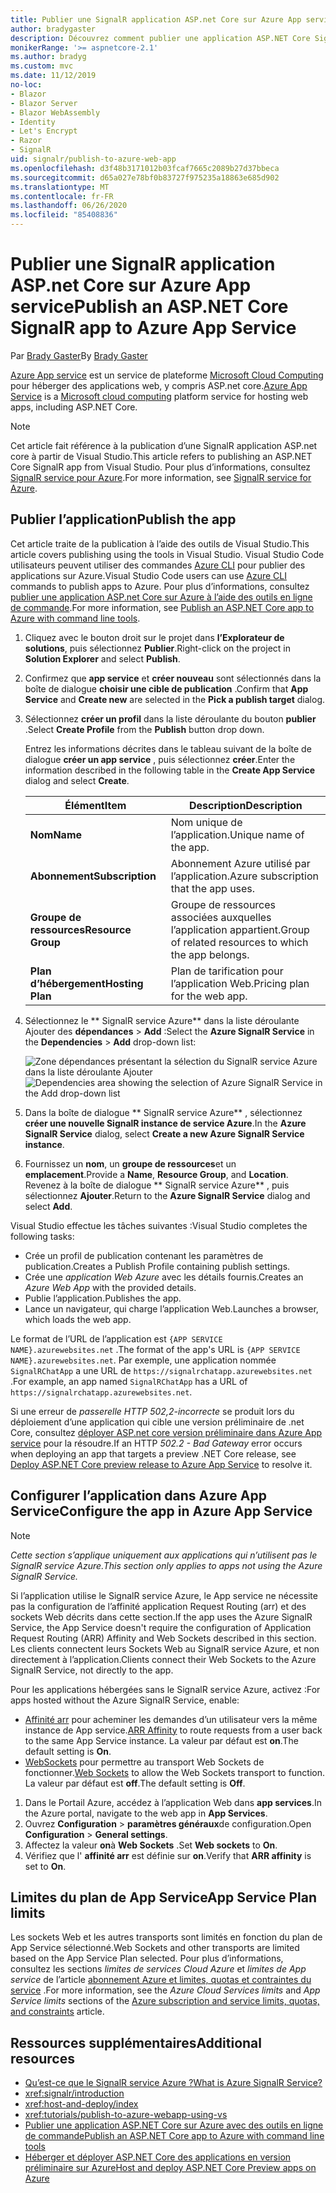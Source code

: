 ```yaml
---
title: Publier une SignalR application ASP.net Core sur Azure App service
author: bradygaster
description: Découvrez comment publier une application ASP.NET Core SignalR sur Azure App service.
monikerRange: '>= aspnetcore-2.1'
ms.author: bradyg
ms.custom: mvc
ms.date: 11/12/2019
no-loc:
- Blazor
- Blazor Server
- Blazor WebAssembly
- Identity
- Let's Encrypt
- Razor
- SignalR
uid: signalr/publish-to-azure-web-app
ms.openlocfilehash: d3f48b3171012b03fcaf7665c2089b27d37bbeca
ms.sourcegitcommit: d65a027e78bf0b83727f975235a18863e685d902
ms.translationtype: MT
ms.contentlocale: fr-FR
ms.lasthandoff: 06/26/2020
ms.locfileid: "85408836"
---
```

# <a name="publish-an-aspnet-core-signalr-app-to-azure-app-service"></a><span data-ttu-id="0e907-103">Publier une SignalR application ASP.net Core sur Azure App service</span><span class="sxs-lookup"><span data-stu-id="0e907-103">Publish an ASP.NET Core SignalR app to Azure App Service</span></span>

<span data-ttu-id="0e907-104">Par [Brady Gaster](https://twitter.com/bradygaster)</span><span class="sxs-lookup"><span data-stu-id="0e907-104">By [Brady Gaster](https://twitter.com/bradygaster)</span></span>

<span data-ttu-id="0e907-105">[Azure App service](/azure/app-service/app-service-web-overview) est un service de plateforme [Microsoft Cloud Computing](https://azure.microsoft.com/) pour héberger des applications web, y compris ASP.net core.</span><span class="sxs-lookup"><span data-stu-id="0e907-105">[Azure App Service](/azure/app-service/app-service-web-overview) is a [Microsoft cloud computing](https://azure.microsoft.com/) platform service for hosting web apps, including ASP.NET Core.</span></span>

> [!NOTE]
> <span data-ttu-id="0e907-106">Cet article fait référence à la publication d’une SignalR application ASP.net core à partir de Visual Studio.</span><span class="sxs-lookup"><span data-stu-id="0e907-106">This article refers to publishing an ASP.NET Core SignalR app from Visual Studio.</span></span> <span data-ttu-id="0e907-107">Pour plus d’informations, consultez [ SignalR service pour Azure](https://azure.microsoft.com/services/signalr-service).</span><span class="sxs-lookup"><span data-stu-id="0e907-107">For more information, see [SignalR service for Azure](https://azure.microsoft.com/services/signalr-service).</span></span>

## <a name="publish-the-app"></a><span data-ttu-id="0e907-108">Publier l’application</span><span class="sxs-lookup"><span data-stu-id="0e907-108">Publish the app</span></span>

<span data-ttu-id="0e907-109">Cet article traite de la publication à l’aide des outils de Visual Studio.</span><span class="sxs-lookup"><span data-stu-id="0e907-109">This article covers publishing using the tools in Visual Studio.</span></span> <span data-ttu-id="0e907-110">Visual Studio Code utilisateurs peuvent utiliser des commandes [Azure CLI](/cli/azure) pour publier des applications sur Azure.</span><span class="sxs-lookup"><span data-stu-id="0e907-110">Visual Studio Code users can use [Azure CLI](/cli/azure) commands to publish apps to Azure.</span></span> <span data-ttu-id="0e907-111">Pour plus d’informations, consultez [publier une application ASP.net Core sur Azure à l’aide des outils en ligne de commande](/azure/app-service/app-service-web-get-started-dotnet).</span><span class="sxs-lookup"><span data-stu-id="0e907-111">For more information, see [Publish an ASP.NET Core app to Azure with command line tools](/azure/app-service/app-service-web-get-started-dotnet).</span></span>

1. <span data-ttu-id="0e907-112">Cliquez avec le bouton droit sur le projet dans **l’Explorateur de solutions**, puis sélectionnez **Publier**.</span><span class="sxs-lookup"><span data-stu-id="0e907-112">Right-click on the project in **Solution Explorer** and select **Publish**.</span></span>

1. <span data-ttu-id="0e907-113">Confirmez que **app service** et **créer nouveau** sont sélectionnés dans la boîte de dialogue **choisir une cible de publication** .</span><span class="sxs-lookup"><span data-stu-id="0e907-113">Confirm that **App Service** and **Create new** are selected in the **Pick a publish target** dialog.</span></span>

1. <span data-ttu-id="0e907-114">Sélectionnez **créer un profil** dans la liste déroulante du bouton **publier** .</span><span class="sxs-lookup"><span data-stu-id="0e907-114">Select **Create Profile** from the **Publish** button drop down.</span></span>

   <span data-ttu-id="0e907-115">Entrez les informations décrites dans le tableau suivant de la boîte de dialogue **créer un app service** , puis sélectionnez **créer**.</span><span class="sxs-lookup"><span data-stu-id="0e907-115">Enter the information described in the following table in the **Create App Service** dialog and select **Create**.</span></span>

   | <span data-ttu-id="0e907-116">Élément</span><span class="sxs-lookup"><span data-stu-id="0e907-116">Item</span></span>               | <span data-ttu-id="0e907-117">Description</span><span class="sxs-lookup"><span data-stu-id="0e907-117">Description</span></span> |
   | ------------------ | ----------- |
   | <span data-ttu-id="0e907-118">**Nom**</span><span class="sxs-lookup"><span data-stu-id="0e907-118">**Name**</span></span>           | <span data-ttu-id="0e907-119">Nom unique de l’application.</span><span class="sxs-lookup"><span data-stu-id="0e907-119">Unique name of the app.</span></span> |
   | <span data-ttu-id="0e907-120">**Abonnement**</span><span class="sxs-lookup"><span data-stu-id="0e907-120">**Subscription**</span></span>   | <span data-ttu-id="0e907-121">Abonnement Azure utilisé par l’application.</span><span class="sxs-lookup"><span data-stu-id="0e907-121">Azure subscription that the app uses.</span></span> |
   | <span data-ttu-id="0e907-122">**Groupe de ressources**</span><span class="sxs-lookup"><span data-stu-id="0e907-122">**Resource Group**</span></span> | <span data-ttu-id="0e907-123">Groupe de ressources associées auxquelles l’application appartient.</span><span class="sxs-lookup"><span data-stu-id="0e907-123">Group of related resources to which the app belongs.</span></span> |
   | <span data-ttu-id="0e907-124">**Plan d’hébergement**</span><span class="sxs-lookup"><span data-stu-id="0e907-124">**Hosting Plan**</span></span>   | <span data-ttu-id="0e907-125">Plan de tarification pour l’application Web.</span><span class="sxs-lookup"><span data-stu-id="0e907-125">Pricing plan for the web app.</span></span> |

1. <span data-ttu-id="0e907-126">Sélectionnez le \*\* SignalR service Azure\*\* dans la liste déroulante Ajouter des **dépendances**  >  **Add** :</span><span class="sxs-lookup"><span data-stu-id="0e907-126">Select the **Azure SignalR Service** in the **Dependencies** > **Add** drop-down list:</span></span>

   <span data-ttu-id="0e907-127">![Zone dépendances présentant la sélection du SignalR service Azure dans la liste déroulante Ajouter](publish-to-azure-web-app/_static/signalr-service-dependency.png)</span><span class="sxs-lookup"><span data-stu-id="0e907-127">![Dependencies area showing the selection of Azure SignalR Service in the Add drop-down list](publish-to-azure-web-app/_static/signalr-service-dependency.png)</span></span>

1. <span data-ttu-id="0e907-128">Dans la boîte de dialogue \*\* SignalR service Azure\*\* , sélectionnez **créer une nouvelle SignalR instance de service Azure**.</span><span class="sxs-lookup"><span data-stu-id="0e907-128">In the **Azure SignalR Service** dialog, select **Create a new Azure SignalR Service instance**.</span></span>

1. <span data-ttu-id="0e907-129">Fournissez un **nom**, un **groupe de ressources**et un **emplacement**.</span><span class="sxs-lookup"><span data-stu-id="0e907-129">Provide a **Name**, **Resource Group**, and **Location**.</span></span> <span data-ttu-id="0e907-130">Revenez à la boîte de dialogue \*\* SignalR service Azure\*\* , puis sélectionnez **Ajouter**.</span><span class="sxs-lookup"><span data-stu-id="0e907-130">Return to the **Azure SignalR Service** dialog and select **Add**.</span></span>

<span data-ttu-id="0e907-131">Visual Studio effectue les tâches suivantes :</span><span class="sxs-lookup"><span data-stu-id="0e907-131">Visual Studio completes the following tasks:</span></span>

* <span data-ttu-id="0e907-132">Crée un profil de publication contenant les paramètres de publication.</span><span class="sxs-lookup"><span data-stu-id="0e907-132">Creates a Publish Profile containing publish settings.</span></span>
* <span data-ttu-id="0e907-133">Crée une *application Web Azure* avec les détails fournis.</span><span class="sxs-lookup"><span data-stu-id="0e907-133">Creates an *Azure Web App* with the provided details.</span></span>
* <span data-ttu-id="0e907-134">Publie l’application.</span><span class="sxs-lookup"><span data-stu-id="0e907-134">Publishes the app.</span></span>
* <span data-ttu-id="0e907-135">Lance un navigateur, qui charge l’application Web.</span><span class="sxs-lookup"><span data-stu-id="0e907-135">Launches a browser, which loads the web app.</span></span>

<span data-ttu-id="0e907-136">Le format de l’URL de l’application est `{APP SERVICE NAME}.azurewebsites.net` .</span><span class="sxs-lookup"><span data-stu-id="0e907-136">The format of the app's URL is `{APP SERVICE NAME}.azurewebsites.net`.</span></span> <span data-ttu-id="0e907-137">Par exemple, une application nommée `SignalRChatApp` a une URL de `https://signalrchatapp.azurewebsites.net` .</span><span class="sxs-lookup"><span data-stu-id="0e907-137">For example, an app named `SignalRChatApp` has a URL of `https://signalrchatapp.azurewebsites.net`.</span></span>

<span data-ttu-id="0e907-138">Si une erreur de *passerelle HTTP 502,2-incorrecte* se produit lors du déploiement d’une application qui cible une version préliminaire de .net Core, consultez [déployer ASP.net core version préliminaire dans Azure App service](xref:host-and-deploy/azure-apps/index#deploy-aspnet-core-preview-release-to-azure-app-service) pour la résoudre.</span><span class="sxs-lookup"><span data-stu-id="0e907-138">If an HTTP *502.2 - Bad Gateway* error occurs when deploying an app that targets a preview .NET Core release, see [Deploy ASP.NET Core preview release to Azure App Service](xref:host-and-deploy/azure-apps/index#deploy-aspnet-core-preview-release-to-azure-app-service) to resolve it.</span></span>

## <a name="configure-the-app-in-azure-app-service"></a><span data-ttu-id="0e907-139">Configurer l’application dans Azure App Service</span><span class="sxs-lookup"><span data-stu-id="0e907-139">Configure the app in Azure App Service</span></span>

> [!NOTE]
> <span data-ttu-id="0e907-140">*Cette section s’applique uniquement aux applications qui n’utilisent pas le SignalR service Azure.*</span><span class="sxs-lookup"><span data-stu-id="0e907-140">*This section only applies to apps not using the Azure SignalR Service.*</span></span>
>
> <span data-ttu-id="0e907-141">Si l’application utilise le SignalR service Azure, le App service ne nécessite pas la configuration de l’affinité application Request Routing (arr) et des sockets Web décrits dans cette section.</span><span class="sxs-lookup"><span data-stu-id="0e907-141">If the app uses the Azure SignalR Service, the App Service doesn't require the configuration of Application Request Routing (ARR) Affinity and Web Sockets described in this section.</span></span> <span data-ttu-id="0e907-142">Les clients connectent leurs Sockets Web au SignalR service Azure, et non directement à l’application.</span><span class="sxs-lookup"><span data-stu-id="0e907-142">Clients connect their Web Sockets to the Azure SignalR Service, not directly to the app.</span></span>

<span data-ttu-id="0e907-143">Pour les applications hébergées sans le SignalR service Azure, activez :</span><span class="sxs-lookup"><span data-stu-id="0e907-143">For apps hosted without the Azure SignalR Service, enable:</span></span>

* <span data-ttu-id="0e907-144">[Affinité arr](https://azure.github.io/AppService/2016/05/16/Disable-Session-affinity-cookie-(ARR-cookie)-for-Azure-web-apps.html) pour acheminer les demandes d’un utilisateur vers la même instance de App service.</span><span class="sxs-lookup"><span data-stu-id="0e907-144">[ARR Affinity](https://azure.github.io/AppService/2016/05/16/Disable-Session-affinity-cookie-(ARR-cookie)-for-Azure-web-apps.html) to route requests from a user back to the same App Service instance.</span></span> <span data-ttu-id="0e907-145">La valeur par défaut est **on**.</span><span class="sxs-lookup"><span data-stu-id="0e907-145">The default setting is **On**.</span></span>
* <span data-ttu-id="0e907-146">[WebSockets](xref:fundamentals/websockets) pour permettre au transport Web Sockets de fonctionner.</span><span class="sxs-lookup"><span data-stu-id="0e907-146">[Web Sockets](xref:fundamentals/websockets) to allow the Web Sockets transport to function.</span></span> <span data-ttu-id="0e907-147">La valeur par défaut est **off**.</span><span class="sxs-lookup"><span data-stu-id="0e907-147">The default setting is **Off**.</span></span>

1. <span data-ttu-id="0e907-148">Dans le Portail Azure, accédez à l’application Web dans **app services**.</span><span class="sxs-lookup"><span data-stu-id="0e907-148">In the Azure portal, navigate to the web app in **App Services**.</span></span>
1. <span data-ttu-id="0e907-149">Ouvrez **Configuration**  >  **paramètres généraux**de configuration.</span><span class="sxs-lookup"><span data-stu-id="0e907-149">Open **Configuration** > **General settings**.</span></span>
1. <span data-ttu-id="0e907-150">Affectez la valeur **on**à **Web Sockets** .</span><span class="sxs-lookup"><span data-stu-id="0e907-150">Set **Web sockets** to **On**.</span></span>
1. <span data-ttu-id="0e907-151">Vérifiez que l' **affinité arr** est définie sur **on**.</span><span class="sxs-lookup"><span data-stu-id="0e907-151">Verify that **ARR affinity** is set to **On**.</span></span>

## <a name="app-service-plan-limits"></a><span data-ttu-id="0e907-152">Limites du plan de App Service</span><span class="sxs-lookup"><span data-stu-id="0e907-152">App Service Plan limits</span></span>

<span data-ttu-id="0e907-153">Les sockets Web et les autres transports sont limités en fonction du plan de App Service sélectionné.</span><span class="sxs-lookup"><span data-stu-id="0e907-153">Web Sockets and other transports are limited based on the App Service Plan selected.</span></span> <span data-ttu-id="0e907-154">Pour plus d’informations, consultez les sections *limites de services Cloud Azure* et *limites de App service* de l’article [abonnement Azure et limites, quotas et contraintes du service](/azure/azure-subscription-service-limits#app-service-limits) .</span><span class="sxs-lookup"><span data-stu-id="0e907-154">For more information, see the *Azure Cloud Services limits* and *App Service limits* sections of the [Azure subscription and service limits, quotas, and constraints](/azure/azure-subscription-service-limits#app-service-limits) article.</span></span>

## <a name="additional-resources"></a><span data-ttu-id="0e907-155">Ressources supplémentaires</span><span class="sxs-lookup"><span data-stu-id="0e907-155">Additional resources</span></span>

* <span data-ttu-id="0e907-156">[Qu’est-ce que le SignalR service Azure ?](/azure/azure-signalr/signalr-overview)</span><span class="sxs-lookup"><span data-stu-id="0e907-156">[What is Azure SignalR Service?](/azure/azure-signalr/signalr-overview)</span></span>
* <xref:signalr/introduction>
* <xref:host-and-deploy/index>
* <xref:tutorials/publish-to-azure-webapp-using-vs>
* [<span data-ttu-id="0e907-157">Publier une application ASP.NET Core sur Azure avec des outils en ligne de commande</span><span class="sxs-lookup"><span data-stu-id="0e907-157">Publish an ASP.NET Core app to Azure with command line tools</span></span>](/azure/app-service/app-service-web-get-started-dotnet)
* [<span data-ttu-id="0e907-158">Héberger et déployer ASP.NET Core des applications en version préliminaire sur Azure</span><span class="sxs-lookup"><span data-stu-id="0e907-158">Host and deploy ASP.NET Core Preview apps on Azure</span></span>](xref:host-and-deploy/azure-apps/index#deploy-aspnet-core-preview-release-to-azure-app-service)
